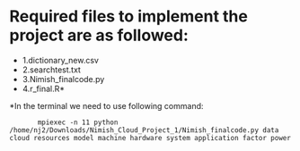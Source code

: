 # Required files to implement the project are as followed:


   * 1.dictionary_new.csv
   * 2.searchtest.txt
   * 3.Nimish_finalcode.py
   * 4.r_final.R*


  *In the terminal we need to use following command:

           mpiexec -n 11 python /home/nj2/Downloads/Nimish_Cloud_Project_1/Nimish_finalcode.py data cloud resources model machine hardware system application factor power 




